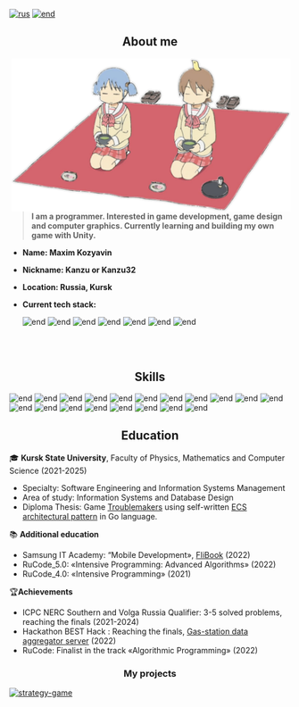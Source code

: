 [![rus](https://img.shields.io/badge/language-RUS-blue.svg)](https://github.com/Kanzu32/Kanzu32/blob/master/README.ru-RU.md)
[![end](https://img.shields.io/badge/language-ENG-red.svg)](https://github.com/Kanzu32/Kanzu32/blob/master/README.md)‎‎

<div align="center"><h2>About me</h2></div>
<img src="assets/nichijou.png" width="500px" align="right">

> **I am a programmer. Interested in game development, game design and computer graphics. Currently learning and building my own game with Unity.**

  
* **Name: Maxim Kozyavin**
* **Nickname: Kanzu or Kanzu32**
* **Location: Russia, Kursk**
* **Current tech stack:**

     ![end](https://img.shields.io/badge/Unity-black?style=for-the-badge&logo=unity) ![end](https://img.shields.io/badge/C%23-purple?style=for-the-badge&logo=dotnet) ![end](https://img.shields.io/badge/Godot-white?style=for-the-badge&logo=godotengine) ![end](https://img.shields.io/badge/DGScript-white?style=for-the-badge&logo=godotengine) ![end](https://img.shields.io/badge/Git-gray?style=for-the-badge&logo=git) ![end](https://img.shields.io/badge/Aseprite-white?style=for-the-badge&logo=aseprite) ![end](https://img.shields.io/badge/Blockbench-darkblue?style=for-the-badge&logo=blockbench)

<br/>
<br/>

<div align="center"><h2>Skills</h2></div>

   ![end](https://img.shields.io/badge/Unity-gray?style=flat-square&logo=unity&logoColor=white)
   ![end](https://img.shields.io/badge/C%23-512BD4?style=flat-square&logo=dotnet&logoColor=white)
   ![end](https://img.shields.io/badge/Godot-478CBF?style=flat-square&logo=godotengine&logoColor=white)
   ![end](https://img.shields.io/badge/GDScript-darkblue?style=flat-square&logo=godotengine&logoColor=white)
   ![end](https://img.shields.io/badge/Git-F05032?style=flat-square&logo=git&logoColor=white)
   ![end](https://img.shields.io/badge/Ebitengine-orange?style=flat-square&logo=go&logoColor=white)
   ![end](https://img.shields.io/badge/Golang-00ADD8?style=flat-square&logo=go&logoColor=white)
   ![end](https://img.shields.io/badge/C++-00599C?style=flat-square&logo=cplusplus&logoColor=white)
   ![end](https://img.shields.io/badge/Python-3776AB?style=flat-square&logo=python&logoColor=white)
   ![end](https://img.shields.io/badge/JavaScript-c7b418?style=flat-square&logo=javascript&logoColor=white)
   ![end](https://img.shields.io/badge/Java-black?style=flat-square&logo=openjdk&logoColor=white)
   ![end](https://img.shields.io/badge/MongoDB-47A248?style=flat-square&logo=mongodb&logoColor=white)
   ![end](https://img.shields.io/badge/PostgreSQL-4169E1?style=flat-square&logo=postgresql&logoColor=white)
   ![end](https://img.shields.io/badge/HTML5-E34F26?style=flat-square&logo=html5&logoColor=white)
   ![end](https://img.shields.io/badge/CSS-663399?style=flat-square&logo=css&logoColor=white)
   ![end](https://img.shields.io/badge/Android-3DDC84?style=flat-square&logo=android&logoColor=white)
   ![end](https://img.shields.io/badge/Qt-41CD52?style=flat-square&logo=qt&logoColor=white)
   ![end](https://img.shields.io/badge/Assembler-black?style=flat-square)
   ![end](https://img.shields.io/badge/Arduino-00878F?style=flat-square&logo=arduino&logoColor=white)


<div align="center"><h2>Education</h2></div>

🎓 **Kursk State University**, Faculty of Physics, Mathematics and Computer Science (2021-2025)
- Specialty: Software Engineering and Information Systems Management
- Area of study: Information Systems and Database Design
- Diploma Thesis: Game [Troublemakers](https://github.com/Kanzu32/strategy-game) using self-written [ECS architectural pattern](https://github.com/Kanzu32/go-ecs) in Go language.

📚 **Additional education**
* Samsung IT Academy: “Mobile Development», [FliBook](https://github.com/Kanzu32/FliBook) (2022)
* RuCode_5.0: «Intensive Programming: Advanced Algorithms» (2022)
* RuCode_4.0: «Intensive Programming» (2021)

🏆**Achievements**
* ICPC NERC Southern and Volga Russia Qualifier: 3-5 solved problems, reaching the finals (2021-2024)
* Hackathon BEST Hack : Reaching the finals, [Gas-station data aggregator server](https://github.com/Kanzu32/FinalBestHack-2022-Kanzu) (2022)
* RuCode: Finalist in the track «Algorithmic Programming» (2022)

<div align="center"><h3>My projects</h3></div>

[![strategy-game](https://github-readme-stats.vercel.app/api/pin/?username=kanzu32&repo=strategy-game)](https://github.com/Kanzu32/strategy-game)
